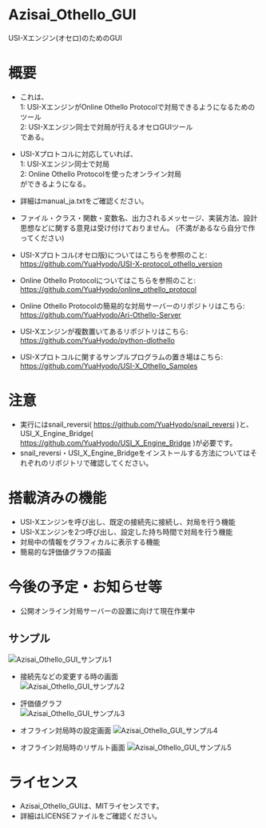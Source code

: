 # Azisai_Othello_GUI
USI-Xエンジン(オセロ)のためのGUI

# 概要
- これは、<br>
1: USI-XエンジンがOnline Othello Protocolで対局できるようになるためのツール<br>
2: USI-Xエンジン同士で対局が行えるオセロGUIツール<br>
である。

- USI-Xプロトコルに対応していれば、<br>
1: USI-Xエンジン同士で対局<br>
2: Online Othello Protocolを使ったオンライン対局<br>
ができるようになる。

- 詳細はmanual_ja.txtをご確認ください。

- ファイル・クラス・関数・変数名、出力されるメッセージ、実装方法、設計思想などに関する意見は受け付けておりません。 (不満があるなら自分で作ってください)

- USI-Xプロトコル(オセロ版)についてはこちらを参照のこと: https://github.com/YuaHyodo/USI-X-protocol_othello_version

- Online Othello Protocolについてはこちらを参照のこと: https://github.com/YuaHyodo/online_othello_protocol

- Online Othello Protocolの簡易的な対局サーバーのリポジトリはこちら: https://github.com/YuaHyodo/Ari-Othello-Server

- USI-Xエンジンが複数置いてあるリポジトリはこちら: https://github.com/YuaHyodo/python-dlothello

- USI-Xプロトコルに関するサンプルプログラムの置き場はこちら: https://github.com/YuaHyodo/USI-X_Othello_Samples

# 注意
- 実行にはsnail_reversi( https://github.com/YuaHyodo/snail_reversi )と、<br>
USI_X_Engine_Bridge( https://github.com/YuaHyodo/USI_X_Engine_Bridge )が必要です。
- snail_reversi・USI_X_Engine_Bridgeをインストールする方法についてはそれぞれのリポジトリで確認してください。

# 搭載済みの機能
- USI-Xエンジンを呼び出し、既定の接続先に接続し、対局を行う機能
- USI-Xエンジンを2つ呼び出し、設定した持ち時間で対局を行う機能
- 対局中の情報をグラフィカルに表示する機能
- 簡易的な評価値グラフの描画

# 今後の予定・お知らせ等
- 公開オンライン対局サーバーの設置に向けて現在作業中

## サンプル
![Azisai_Othello_GUI_サンプル1](https://user-images.githubusercontent.com/66828980/184169516-7ce0f89a-63d5-4eae-bd3d-e1f46b37bc35.png)

- 接続先などの変更する時の画面<br>
![Azisai_Othello_GUI_サンプル2](https://user-images.githubusercontent.com/66828980/184169718-5db875c5-c661-4c28-8920-820277ec64c4.png)

- 評価値グラフ<br>
![Azisai_Othello_GUI_サンプル3](https://user-images.githubusercontent.com/66828980/184169791-c356488f-95f6-44c6-b8ea-91ea87dff8d6.png)

- オフライン対局時の設定画面
![Azisai_Othello_GUI_サンプル4](https://user-images.githubusercontent.com/66828980/184886739-6ef5be7e-03a3-4014-960d-0a11add164b1.png)

- オフライン対局時のリザルト画面
![Azisai_Othello_GUI_サンプル5](https://user-images.githubusercontent.com/66828980/184886825-fb6e7cde-334d-481c-9d10-5483004b6cc6.png)


# ライセンス
- Azisai_Othello_GUIは、MITライセンスです。
- 詳細はLICENSEファイルをご確認ください。
